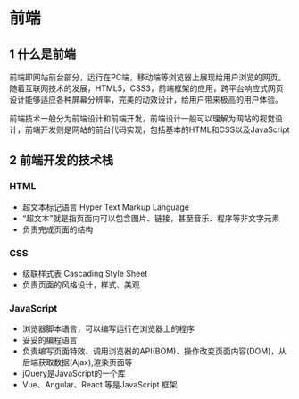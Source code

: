 # 前端

## 1 什么是前端

前端即网站前台部分，运行在PC端，移动端等浏览器上展现给用户浏览的网页。随着互联网技术的发展，HTML5，CSS3，前端框架的应用，跨平台响应式网页设计能够适应各种屏幕分辨率，完美的动效设计，给用户带来极高的用户体验。

前端技术一般分为前端设计和前端开发，前端设计一般可以理解为网站的视觉设计，前端开发则是网站的前台代码实现，包括基本的HTML和CSS以及JavaScript

## 2 前端开发的技术栈
### HTML
* 超文本标记语言  Hyper Text Markup Language
* “超文本”就是指页面内可以包含图片、链接，甚至音乐、程序等非文字元素
* 负责完成页面的结构

### CSS
* 级联样式表  Cascading Style Sheet
* 负责页面的风格设计，样式、美观

### JavaScript
* 浏览器脚本语言，可以编写运行在浏览器上的程序
* 妥妥的编程语言
* 负责编写页面特效、调用浏览器的API(BOM)、操作改变页面内容(DOM)，从后端获取数据(Ajax),渲染页面等
* jQuery是JavaScript的一个库
* Vue、Angular、React 等是JavaScript 框架




